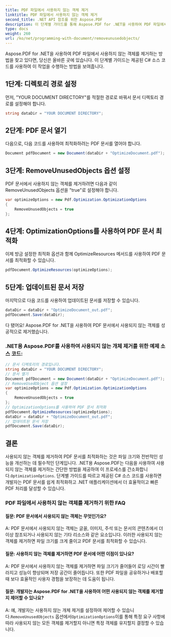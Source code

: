 ```yaml
---
title: PDF 파일에서 사용하지 않는 객체 제거
linktitle: PDF 파일에서 사용하지 않는 객체 제거
second_title: .NET API 참조를 위한 Aspose.PDF
description: 이 단계별 가이드를 통해 Aspose.PDF for .NET을 사용하여 PDF 파일에서 사용되지 않는 객체를 제거하는 방법을 알아보세요.
type: docs
weight: 260
url: /ko/net/programming-with-document/removeunusedobjects/
---
```

Aspose.PDF for .NET을 사용하여 PDF 파일에서 사용하지 않는 객체를 제거하는 방법을 찾고 있다면, 당신은 올바른 곳에 있습니다. 이 단계별 가이드는 제공된 C# 소스 코드를 사용하여 이 작업을 수행하는 방법을 보여줍니다.

## 1단계: 디렉토리 경로 설정

먼저, "YOUR DOCUMENT DIRECTORY"를 적절한 경로로 바꿔서 문서 디렉토리 경로를 설정해야 합니다.

```csharp
string dataDir = "YOUR DOCUMENT DIRECTORY";
```

## 2단계: PDF 문서 열기

다음으로, 다음 코드를 사용하여 최적화하려는 PDF 문서를 열어야 합니다.

```csharp
Document pdfDocument = new Document(dataDir + "OptimizeDocument.pdf");
```

## 3단계: RemoveUnusedObjects 옵션 설정

PDF 문서에서 사용하지 않는 객체를 제거하려면 다음과 같이 RemoveUnusedObjects 옵션을 "true"로 설정해야 합니다.

```csharp
var optimizeOptions = new Pdf.Optimization.OptimizationOptions
{
	RemoveUnusedObjects = true
};
```

## 4단계: OptimizationOptions를 사용하여 PDF 문서 최적화

이제 방금 설정한 최적화 옵션과 함께 OptimizeResources 메서드를 사용하여 PDF 문서를 최적화할 수 있습니다.

```csharp
pdfDocument.OptimizeResources(optimizeOptions);
```

## 5단계: 업데이트된 문서 저장

마지막으로 다음 코드를 사용하여 업데이트된 문서를 저장할 수 있습니다.

```csharp
dataDir = dataDir + "OptimizeDocument_out.pdf";
pdfDocument.Save(dataDir);
```

다 됐어요! Aspose.PDF for .NET을 사용하여 PDF 문서에서 사용되지 않는 객체를 성공적으로 제거했습니다.

### .NET용 Aspose.PDF를 사용하여 사용되지 않는 개체 제거를 위한 예제 소스 코드:

```csharp
// 문서 디렉토리의 경로입니다.
string dataDir = "YOUR DOCUMENT DIRECTORY";
// 문서 열기
Document pdfDocument = new Document(dataDir + "OptimizeDocument.pdf");
// RemoveUsedObject 옵션 설정
var optimizeOptions = new Pdf.Optimization.OptimizationOptions
{
	RemoveUnusedObjects = true
};
// OptimizationOptions를 사용하여 PDF 문서 최적화
pdfDocument.OptimizeResources(optimizeOptions);
dataDir = dataDir + "OptimizeDocument_out.pdf";
// 업데이트된 문서 저장
pdfDocument.Save(dataDir);
```

## 결론

 사용되지 않는 객체를 제거하여 PDF 문서를 최적화하는 것은 파일 크기와 전반적인 성능을 개선하는 데 필수적인 단계입니다. .NET용 Aspose.PDF는 다음을 사용하여 사용되지 않는 객체를 제거하는 간단한 방법을 제공하여 이 프로세스를 간소화합니다.`OptimizationOptions`. 단계별 가이드를 따르고 제공된 C# 소스 코드를 사용하면 개발자는 PDF 문서를 쉽게 최적화하고 .NET 애플리케이션에서 더 효율적이고 빠른 PDF 처리를 달성할 수 있습니다.

### PDF 파일에서 사용하지 않는 객체를 제거하기 위한 FAQ

#### 질문: PDF 문서에서 사용되지 않는 객체는 무엇인가요?

A: PDF 문서에서 사용되지 않는 객체는 글꼴, 이미지, 주석 또는 문서의 콘텐츠에서 더 이상 참조되거나 사용되지 않는 기타 리소스와 같은 요소입니다. 이러한 사용되지 않는 객체를 제거하면 파일 크기를 크게 줄이고 PDF 문서를 최적화할 수 있습니다.

#### 질문: 사용하지 않는 객체를 제거하면 PDF 문서에 어떤 이점이 있나요?

A: PDF 문서에서 사용하지 않는 객체를 제거하면 파일 크기가 줄어들어 로딩 시간이 빨라지고 성능이 향상되며 저장 공간이 줄어듭니다. 또한 PDF 파일을 공유하거나 배포할 때 보다 효율적인 사용자 경험을 보장하는 데 도움이 됩니다.

#### 질문: 개발자는 Aspose.PDF for .NET을 사용하여 어떤 사용되지 않는 객체를 제거할지 제어할 수 있나요?

 A: 예, 개발자는 사용하지 않는 개체 제거를 설정하여 제어할 수 있습니다.`RemoveUnusedObjects` 옵션에서`OptimizationOptions`이를 통해 특정 요구 사항에 따라 사용되지 않는 모든 객체를 제거할지 아니면 특정 객체를 유지할지 결정할 수 있습니다.
